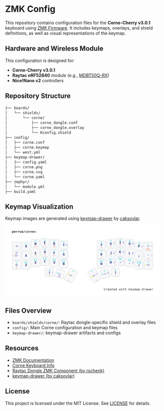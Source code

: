 # ZMK Config

This repository contains configuration files for the **Corne-Cherry v3.0.1** keyboard using [ZMK Firmware](https://zmk.dev/). It includes keymaps, overlays, and shield definitions, as well as visual representations of the keymap.

## Hardware and Wireless Module

This configuration is designed for:

- **Corne-Cherry v3.0.1**
- **Raytac nRF52840** module (e.g., [MDBT50Q-RX](https://www.raytac.com/product/ins.php?index_id=89))
- **Nice!Nano v2** controllers

## Repository Structure

```
├── boards/
│   └── shields/
│       └── corne/
│           ├── corne_dongle.conf
│           ├── corne_dongle.overlay
│           └── Kconfig.shield
├── config/
│   ├── corne.conf
│   ├── corne.keymap
│   └── west.yml
├── keymap-drawer/
│   ├── config.yaml
│   ├── corne.png
│   ├── corne.svg
│   └── corne.yaml
├── zephyr/
│   └── module.yml
├── build.yaml
```

## Keymap Visualization

Keymap images are generated using [keymap-drawer](https://github.com/caksoylar/keymap-drawer) by [caksoylar](https://github.com/caksoylar).

![Corne Keymap PNG](keymap-drawer/corne.png)


## Files Overview

- `boards/shields/corne/`: Raytac dongle-specific shield and overlay files
- `config/`: Main Corne configuration and keymap files
- `keymap-drawer/`: keymap-drawer artifacts and configs

## Resources

- [ZMK Documentation](https://zmk.dev/docs/)
- [Corne Keyboard Info](https://github.com/foostan/crkbd)
- [Raytac Dongle ZMK Component (by rschenk)](https://github.com/rschenk/zmk-component-raytac-dongle)
- [keymap-drawer (by caksoylar)](https://github.com/caksoylar/keymap-drawer)

## License

This project is licensed under the MIT License. See [LICENSE](LICENSE) for details.
